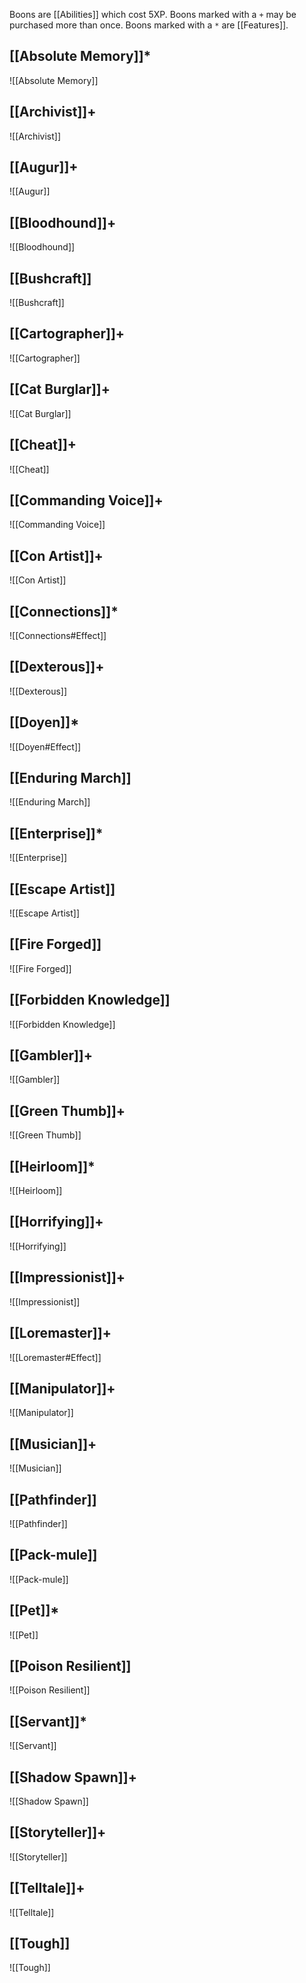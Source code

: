 Boons are [[Abilities]] which cost 5XP. Boons marked with a `+` may be purchased more than once. Boons marked with a `*` are [[Features]].
## [[Absolute Memory]]*
![[Absolute Memory]]
## [[Archivist]]+
![[Archivist]]
## [[Augur]]+
![[Augur]]
## [[Bloodhound]]+
![[Bloodhound]]
## [[Bushcraft]]
![[Bushcraft]]
## [[Cartographer]]+
![[Cartographer]]
## [[Cat Burglar]]+
![[Cat Burglar]]
## [[Cheat]]+
![[Cheat]]
## [[Commanding Voice]]+
![[Commanding Voice]]
## [[Con Artist]]+
![[Con Artist]]
## [[Connections]]*
![[Connections#Effect]]
## [[Dexterous]]+
![[Dexterous]]
## [[Doyen]]*
![[Doyen#Effect]]
## [[Enduring March]]
![[Enduring March]]
## [[Enterprise]]*
![[Enterprise]]
## [[Escape Artist]]
![[Escape Artist]]
## [[Fire Forged]]
![[Fire Forged]]
## [[Forbidden Knowledge]]
![[Forbidden Knowledge]]
## [[Gambler]]+
![[Gambler]]
## [[Green Thumb]]+
![[Green Thumb]]
## [[Heirloom]]*
![[Heirloom]]
## [[Horrifying]]+
![[Horrifying]]
## [[Impressionist]]+
![[Impressionist]]
## [[Loremaster]]+
![[Loremaster#Effect]]
## [[Manipulator]]+
![[Manipulator]]
## [[Musician]]+
![[Musician]]
## [[Pathfinder]]
![[Pathfinder]]
## [[Pack-mule]]
![[Pack-mule]]
## [[Pet]]*
![[Pet]]
## [[Poison Resilient]]
![[Poison Resilient]]
## [[Servant]]*
![[Servant]]
## [[Shadow Spawn]]+
![[Shadow Spawn]]
## [[Storyteller]]+
![[Storyteller]]
## [[Telltale]]+
![[Telltale]]
## [[Tough]]
![[Tough]]